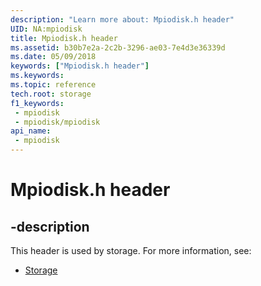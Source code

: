```yaml
---
description: "Learn more about: Mpiodisk.h header"
UID: NA:mpiodisk
title: Mpiodisk.h header
ms.assetid: b30b7e2a-2c2b-3296-ae03-7e4d3e36339d
ms.date: 05/09/2018
keywords: ["Mpiodisk.h header"]
ms.keywords: 
ms.topic: reference
tech.root: storage
f1_keywords:
 - mpiodisk
 - mpiodisk/mpiodisk
api_name:
 - mpiodisk
---
```


# Mpiodisk.h header


## -description

This header is used by storage. For more information, see:

- [Storage](../_storage/index.md)

